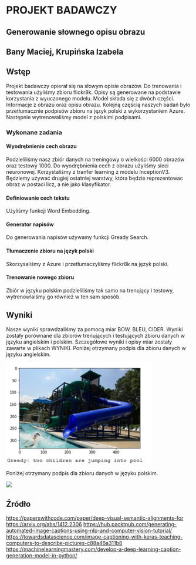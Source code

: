 # PROJEKT BADAWCZY
## Generowanie słownego opisu obrazu
## Bany Maciej, Krupińska Izabela
## Wstęp
Projekt badawczy opierał się na słowym opisie obrazów.
Do trenowania i testowania użyliśmy zbioru flickr8k. 
Opisy są generowane na podstawie korzystania z wyuczonego modelu.
Model składa się z dwóch części. Informacje z obrazu oraz opisu obrazu.
Kolejną częścią naszych badań było przetłumacznie podpisów zbioru na język polski z wykorzystaniem Azure. 
Następnie wytrenowaliśmy model z polskimi podpisami.

### Wykonane zadania
#### Wyodrębnienie cech obrazu
Podzieliliśmy nasz zbiór danych na treningowy o wielkości 6000 obrazów oraz testowy 1000.
Do wyodrębnienia cech z obrazu użyliśmy sieci neuronowej. Korzystaliśmy z tranfer learning z modelu InceptionV3.
Będziemy używać drugiej ostatniej warstwy, która będzie reprezentowac obraz w postaci licz, a nie jako klasyfikator.

#### Definiowanie cech tekstu
Użyliśmy funkcji Word Embedding.

#### Generator napisów
Do generowania napisów używamy funkcji Gready Search.

#### Tłumaczenie zbioru na język polski
Skorzysaliśmy z Azure i przetłumaczyliśmy flickr8k na język polski.

#### Trenowanie nowego zbioru
Zbiór w języku polskim podzieliliśmy tak samo na trenujący i testowy, wytrenowlaiśmy go również w ten sam sposób.

## Wyniki
Nasze wyniki sprawdzaliśmy za pomocą miar BOW, BLEU, CIDER.
Wyniki zostały porównane dla zbiorów trenujących i testujących zbioru danych w języku angielskim i polskim.
Szczegółowe wyniki i opisy miar zostały zawarte w plikach WYNIKI.
Poniżej otrzymany podpis dla zbioru danych w języku angielskim.

<img src="eng.PNG" width = 400> 

Poniżej otrzymany podpis dla zbioru danych w języku polskim.

<img src="pl.PNG" width = 400> 

## Źródło
https://paperswithcode.com/paper/deep-visual-semantic-alignments-for 
https://arxiv.org/abs/1412.2306
https://hub.packtpub.com/generating-automated-image-captions-using-nlp-and-computer-vision-tutorial/
https://towardsdatascience.com/image-captioning-with-keras-teaching-computers-to-describe-pictures-c88a46a311b8
https://machinelearningmastery.com/develop-a-deep-learning-caption-generation-model-in-python/
